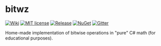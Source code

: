 # bitwz
[![Wiki](https://img.shields.io/badge/bitwise-op-orange.svg?maxAge=3600&style=flat-square)](https://github.com/OmegaExtern/bitwz/wiki)  [![MIT license](https://img.shields.io/github/license/mashape/apistatus.svg?maxAge=3600&style=flat-square)](LICENSE)  [![Release](https://img.shields.io/github/release/OmegaExtern/bitwz.svg?maxAge=3600&style=flat-square)](https://github.com/OmegaExtern/bitwz/releases/latest)  [![NuGet](https://img.shields.io/nuget/v/bitwz.svg?maxAge=3600&style=flat-square)](https://www.nuget.org/packages/bitwz/)  [![Gitter](https://img.shields.io/gitter/room/bitwz/Lobby.svg?maxAge=3600&style=flat-square)](https://gitter.im/bitwz/Lobby)  

Home-made implementation of bitwise operations in "pure" C# math (for educational purposes).
